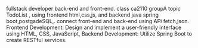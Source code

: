 fullstack developer back-end and front-end. 
class ca2110 groupA topic TodoList , 
using frontend html,css,js, and backend java spring boot,postgadeSQL,. 
connect front-end and back-end using APi fetch,json.
Frontend Development: Design and implement a user-friendly interface using HTML, CSS, JavaScript,
Backend Development: Utilize Spring Boot to create RESTful services.
